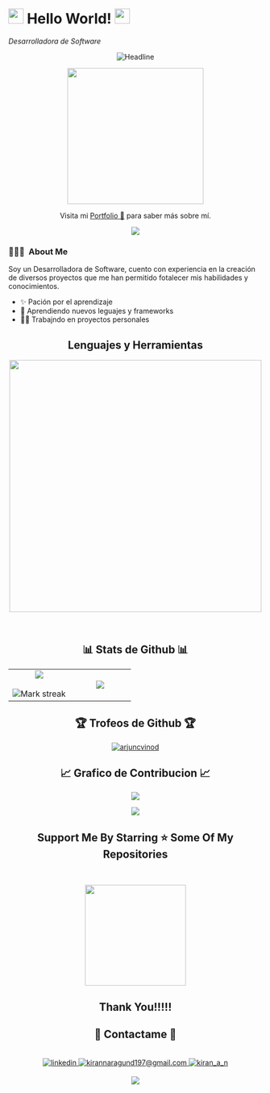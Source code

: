 <!--Header Name-->
# <img src="https://emojis.slackmojis.com/emojis/images/1531849430/4246/blob-sunglasses.gif?1531849430" width="30"/> Hello World! <img src="https://raw.githubusercontent.com/MartinHeinz/MartinHeinz/master/wave.gif" width="30px"> 
*Desarrolladora de Software*
<br /> 
<p align='center'>
<img src="https://readme-typing-svg.herokuapp.com?color=%236FDA44&size=32&center=true&vCenter=true&width=600&height=50&lines=I'm+Verónica+Ruíz;Software+Developer;Open-Source+Enthusiast;Cooking+Projects" alt="Headline">
</p>
<p align='center'>
<img src="https://media.giphy.com/media/QvpqTCiEcwtvx6wwJK/giphy.gif" width="270" height="270" frameBorder="0" class="giphy-embed" allowFullScreen></img></p>

<p align="center">Visita mi <a href="https://veronicaruizbautista.github.io/portafolio/">Portfolio 🚀</a> para saber más sobre mí.</p>

<p  align="center">
<img src="https://user-images.githubusercontent.com/73097560/115834477-dbab4500-a447-11eb-908a-139a6edaec5c.gif">             
<br>
</p>

<!--Start Intro-->

### 👨🏻‍💻 &nbsp;About Me
<p align="left">Soy un Desarrolladora de Software, cuento con experiencia en la creación de diversos proyectos que me han permitido fotalecer mis habilidades y conocimientos.</p>

- ✨ Pación por el aprendizaje
- 🌱 Aprendiendo nuevos leguajes y frameworks
- 👩‍💻 Trabajndo en proyectos personales
<!--End Intro-->

<!--Languages and Tools Section-->       
<h2 align="center">Lenguajes y Herramientas</h2> 
<p align="center">
<img width="500px" src="https://skillicons.dev/icons?i=js,py,html,css,react,vue,nodejs,express,mongo,git,mysql,vscode,docker,vite&perline=7" />
</p>
<br>
<h2 align="center">📊 Stats de Github 📊</h2>
  <!--- stats (start) -->
<table align="center">
<tr border="none">
<td width="50%" align="center">
  
  <img  align="center"  src="https://github-readme-stats.vercel.app/api?username=VeronicaRuizBautista&theme=midnight-purple&show_icons=true&count_private=true" />
  <br></br>
  <img  title="🔥 Get streak stats for your profile at git.io/streak-stats" alt="Mark streak" src="https://github-readme-streak-stats.herokuapp.com/?user=VeronicaRuizBautista&theme=midnight-purple&hide_border=false" /> 
</td>

<td width="50%" align="center">

  <img  align="center"  src="https://github-readme-stats.anuraghazra1.vercel.app/api/top-langs/?username=VeronicaRuizBautista&theme=midnight-purple&hide_border=false&no-bg=true&no-frame=true&langs_count=10"/>
  
  </td>
</tr>
</table>
<!--- stats (end) -->

<!--- trophy (start) -->
<h2 align="center">🏆 Trofeos de Github 🏆</h2>
<p align="center"> <a href="https://github.com/ryo-ma/github-profile-trophy"><img src="https://github-profile-trophy.vercel.app/?username=VeronicaRuizBautista&layout=compact&theme=radical&column=7&row=1&margin-w=15&margin-h=15" alt="arjuncvinod" /></a> </p>
<!--- trophy (end) -->

<h2 align="center">📈 Grafico de Contribucion 📈</h2>
<div align="center">
    <img src="https://github-readme-activity-graph.vercel.app/graph?username=VeronicaRuizBautista&bg_color=100f0f&color=4c5e9e&line=4c569e&point=403e41&area=true&hide_border=true" border-radius="15">
</div>

<p  align="center">
<img src="https://user-images.githubusercontent.com/73097560/115834477-dbab4500-a447-11eb-908a-139a6edaec5c.gif">             
<br>
<h2 align='center'>Support Me By Starring ⭐ Some Of My Repositories</h2>
<br>

<p align='center'>
<img src="https://media.giphy.com/media/O51MQ3DduOcGW6ofR3/giphy.gif" width="200" height="200" frameBorder="0" class="giphy-embed" allowFullScreen></img>
</p>

<h2 align='center'>Thank You!!!!!

<!--Seccion de contacto--> 

<h2 align="center">🤝 Contactame 🤝 </h2>
  <br>

<div align="center">
 <a href="https://www.linkedin.com/in/ver%C3%B3nica-ru%C3%ADz-bautista-118aa9312/" target="_blank">
<img src=https://img.shields.io/badge/linkedin-%231E77B5.svg?&style=for-the-badge&logo=linkedin&logoColor=white alt=linkedin style="margin-bottom: 5px;" />
</a>
  
<a href="mailto:veronica.ruiz.bautista.cas@gmail.com" target="_blank">
<img src="https://img.shields.io/badge/Gmail-D14836?style=for-the-badge&logo=gmail&logoColor=white" alt=kirannaragund197@gmail.com mail style="margin-bottom: 5px;" />
</a>

<a href="https://www.instagram.com/vero.r.b.v/" target="_blank">
<img src=https://img.shields.io/badge/Instagram-E4405F?style=for-the-badge&logo=instagram&logoColor=white alt=kiran_a_n Instagram style="margin-bottom: 5px;" />
</a>

</div>

<p  align="center">
<img src="https://user-images.githubusercontent.com/73097560/115834477-dbab4500-a447-11eb-908a-139a6edaec5c.gif">             
<br>
